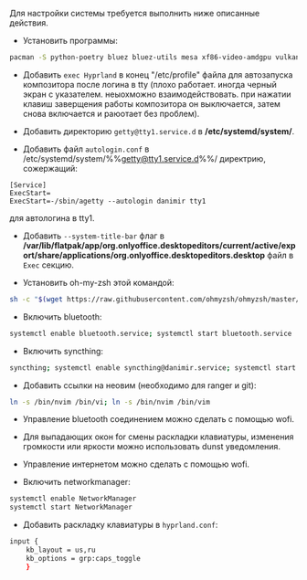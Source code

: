 Для настройки системы требуется выполнить ниже описанные действия.

- Установить программы:
```sh
pacman -S python-poetry bluez bluez-utils mesa xf86-video-amdgpu vulkan-radeon kitty pipewire ranger zsh wget go git wofi fakeroot waybar flatpak htop syncthing gnu-free-fonts noto-fonts otf-font-awesome ttf-jetbrains-mono-nerd ttf-jetbrains-mono dunst xdg-desktop-portal-hyprland hyprlock mpv wl-clipboard neovim imv grim wf-recorder hyprpaper gammastep networkmanager; flatpak install flathub org.telegram.desktop org.mozilla.firefox md.obsidian.Obsidian com.jetbrains.PyCharm-Community com.discordapp.Discord org.qbittorrent.qBittorrent org.onlyoffice.desktopeditors com.github.tchx84.Flatseal
```

- Добавить `exec Hyprland` в конец "/etc/profile" файла для автозапуска композитора после логина в tty (плохо работает. иногда черный экран с указателем. неыохможно взаимодействовать. при нажатии клавиш заверщения работы композитора он выключается, затем снова включается и раюотает без проблем).

- Добавить директорию `getty@tty1.service.d` в **/etc/systemd/system/**.

- Добавить файл `autologin.conf` в /etc/systemd/system/%%getty@tty1.service.d%%/ директрию, сожержащий:
```
[Service]
ExecStart=
ExecStart=-/sbin/agetty --autologin danimir tty1
```
для автологина в tty1.

- Добавить `--system-title-bar` флаг в **/var/lib/flatpak/app/org.onlyoffice.desktopeditors/current/active/export/share/applications/org.onlyoffice.desktopeditors.desktop** файл в `Exec` секцию.

- Установить oh-my-zsh этой командой:
```sh
sh -c "$(wget https://raw.githubusercontent.com/ohmyzsh/ohmyzsh/master/tools/install.sh -O -)"
```

- Включить bluetooth:
```sh
systemctl enable bluetooth.service; systemctl start bluetooth.service
```

- Включить syncthing:
```sh
syncthing; systemctl enable syncthing@danimir.service; systemctl start syncthing@danimir.service
```

- Добавить ссылки на неовим (необходимо для ranger и git):
```sh
ln -s /bin/nvim /bin/vi; ln -s /bin/nvim /bin/vim
```

- Управление bluetooth соединением можно сделать с помощью wofi.

- Для выпадающих окон for смены раскладки клавиатуры, изменения громкости или яркости можно использовать dunst уведомления.

- Управление интернетом можно сделать с помощью wofi.

- Включить networkmanager:
```sh
systemctl enable NetworkManager
systemctl start NetworkManager
```

- Добавить раскладку клавиатуры в `hyprland.conf`:
```sh
input {
    kb_layout = us,ru
    kb_options = grp:caps_toggle
    }
```
